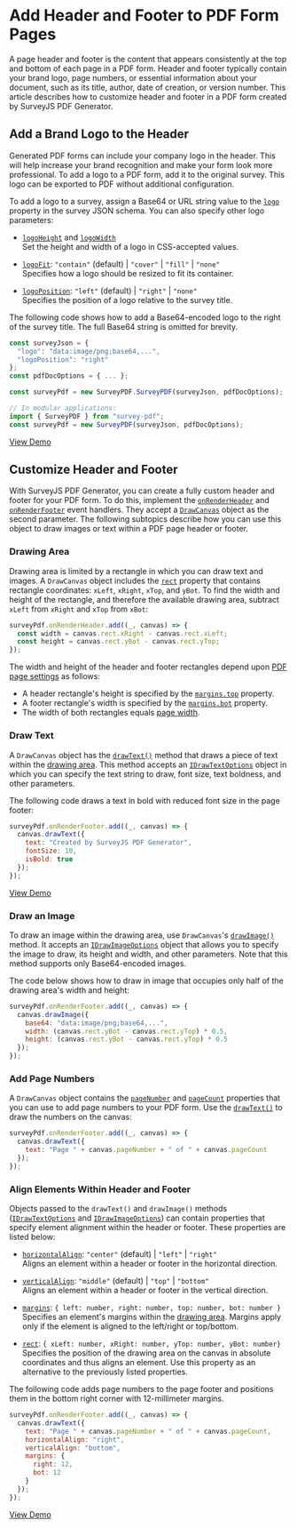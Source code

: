 # Add Header and Footer to PDF Form Pages

A page header and footer is the content that appears consistently at the top and bottom of each page in a PDF form. Header and footer typically contain your brand logo, page numbers, or essential information about your document, such as its title, author, date of creation, or version number. This article describes how to customize header and footer in a PDF form created by SurveyJS PDF Generator.

## Add a Brand Logo to the Header

Generated PDF forms can include your company logo in the header. This will help increase your brand recognition and make your form look more professional. To add a logo to a PDF form, add it to the original survey. This logo can be exported to PDF without additional configuration.

To add a logo to a survey, assign a Base64 or URL string value to the [`logo`](https://surveyjs.io/form-library/documentation/api-reference/survey-data-model#logo) property in the survey JSON schema. You can also specify other logo parameters:

- [`logoHeight`](https://surveyjs.io/form-library/documentation/api-reference/survey-data-model#logoHeight) and [`logoWidth`](https://surveyjs.io/form-library/documentation/api-reference/survey-data-model#logoWidth)          
Set the height and width of a logo in CSS-accepted values.

- [`logoFit`](https://surveyjs.io/form-library/documentation/api-reference/survey-data-model#logoFit): `"contain"` (default) | `"cover"` | `"fill"` | `"none"`          
Specifies how a logo should be resized to fit its container.

- [`logoPosition`](https://surveyjs.io/form-library/documentation/api-reference/survey-data-model#logoPosition): `"left"` (default) | `"right"` | `"none"`           
Specifies the position of a logo relative to the survey title.

The following code shows how to add a Base64-encoded logo to the right of the survey title. The full Base64 string is omitted for brevity.

```js
const surveyJson = {
  "logo": "data:image/png;base64,...",
  "logoPosition": "right"
};
const pdfDocOptions = { ... };

const surveyPdf = new SurveyPDF.SurveyPDF(surveyJson, pdfDocOptions);

// In modular applications:
import { SurveyPDF } from "survey-pdf";
const surveyPdf = new SurveyPDF(surveyJson, pdfDocOptions);
```

[View Demo](/pdf-generator/examples/customize-header-and-footer-of-pdf-form/ (linkStyle))

## Customize Header and Footer

With SurveyJS PDF Generator, you can create a fully custom header and footer for your PDF form. To do this, implement the [`onRenderHeader`](https://surveyjs.io/pdf-generator/documentation/api-reference/surveypdf#onRenderHeader) and [`onRenderFooter`](https://surveyjs.io/pdf-generator/documentation/api-reference/surveypdf#onRenderFooter) event handlers. They accept a [`DrawCanvas`](https://surveyjs.io/pdf-generator/documentation/api-reference/drawcanvas) object as the second parameter. The following subtopics describe how you can use this object to draw images or text within a PDF page header or footer.

### Drawing Area

Drawing area is limited by a rectangle in which you can draw text and images. A `DrawCanvas` object includes the [`rect`](https://surveyjs.io/pdf-generator/documentation/api-reference/drawcanvas#rect) property that contains rectangle coordinates: `xLeft`, `xRight`, `xTop`, and `yBot`. To find the width and height of the rectangle, and therefore the available drawing area, subtract `xLeft` from `xRight` and `xTop` from `xBot`:

```js
surveyPdf.onRenderHeader.add((_, canvas) => {
  const width = canvas.rect.xRight - canvas.rect.xLeft;
  const height = canvas.rect.yBot - canvas.rect.yTop;
});
```

The width and height of the header and footer rectangles depend upon [PDF page settings](/pdf-generator/documentation/pdf-document-settings#page-settings) as follows:

- A header rectangle's height is specified by the [`margins.top`](https://surveyjs.io/pdf-generator/documentation/api-reference/idocoptions#margins) property.
- A footer rectangle's width is specified by the [`margins.bot`](https://surveyjs.io/pdf-generator/documentation/api-reference/idocoptions#margins) property.
- The width of both rectangles equals [page width](/pdf-generator/documentation/pdf-document-settings#page-size).

### Draw Text

A `DrawCanvas` object has the [`drawText()`](https://surveyjs.io/pdf-generator/documentation/api-reference/drawcanvas#drawText) method that draws a piece of text within the [drawing area](#drawing-area). This method accepts an [`IDrawTextOptions`](https://surveyjs.io/pdf-generator/documentation/api-reference/idrawtextoptions) object in which you can specify the text string to draw, font size, text boldness, and other parameters.

The following code draws a text in bold with reduced font size in the page footer:

```js
surveyPdf.onRenderFooter.add((_, canvas) => {
  canvas.drawText({
    text: "Created by SurveyJS PDF Generator",
    fontSize: 10,
    isBold: true
  });
});
```

[View Demo](/pdf-generator/examples/customize-header-and-footer-of-pdf-form/ (linkStyle))

### Draw an Image

To draw an image within the drawing area, use `DrawCanvas`'s [`drawImage()`](https://surveyjs.io/pdf-generator/documentation/api-reference/drawcanvas#drawImage) method. It accepts an [`IDrawImageOptions`](https://surveyjs.io/pdf-generator/documentation/api-reference/idrawimageoptions) object that allows you to specify the image to draw, its height and width, and other parameters. Note that this method supports only Base64-encoded images.

The code below shows how to draw in image that occupies only half of the drawing area's width and height:

```js
surveyPdf.onRenderFooter.add((_, canvas) => {
  canvas.drawImage({
    base64: "data:image/png;base64,...",
    width: (canvas.rect.yBot - canvas.rect.yTop) * 0.5,
    height: (canvas.rect.yBot - canvas.rect.yTop) * 0.5
  });
});
```

### Add Page Numbers

A `DrawCanvas` object contains the [`pageNumber`](https://surveyjs.io/pdf-generator/documentation/api-reference/drawcanvas#pageNumber) and [`pageCount`](https://surveyjs.io/pdf-generator/documentation/api-reference/drawcanvas#pageCount) properties that you can use to add page numbers to your PDF form. Use the [`drawText()`](https://surveyjs.io/pdf-generator/documentation/api-reference/drawcanvas#drawText) to draw the numbers on the canvas:

```js
surveyPdf.onRenderFooter.add((_, canvas) => {
  canvas.drawText({
    text: "Page " + canvas.pageNumber + " of " + canvas.pageCount
  });
});
```

### Align Elements Within Header and Footer

Objects passed to the `drawText()` and `drawImage()` methods ([`IDrawTextOptions`](/pdf-generator/documentation/api-reference/idrawtextoptions) and [`IDrawImageOptions`](/pdf-generator/documentation/api-reference/idrawimageoptions)) can contain properties that specify element alignment within the header or footer. These properties are listed below:

- [`horizontalAlign`](/pdf-generator/documentation/api-reference/idrawtextoptions#horizontalAlign): `"center"` (default) | `"left"` | `"right"`    
Aligns an element within a header or footer in the horizontal direction.

- [`verticalAlign`](/pdf-generator/documentation/api-reference/idrawtextoptions#verticalAlign): `"middle"` (default) | `"top"` | `"bottom"`    
Aligns an element within a header or footer in the vertical direction.

- [`margins`](/pdf-generator/documentation/api-reference/idrawtextoptions#margins): `{ left: number, right: number, top: number, bot: number }`    
Specifies an element's margins within the [drawing area](#drawing-area). Margins apply only if the element is aligned to the left/right or top/bottom.

- [`rect`](/pdf-generator/documentation/api-reference/idrawtextoptions#rect): `{ xLeft: number, xRight: number, yTop: number, yBot: number}`    
Specifies the position of the drawing area on the canvas in absolute coordinates and thus aligns an element. Use this property as an alternative to the previously listed properties.

The following code adds page numbers to the page footer and positions them in the bottom right corner with 12-millimeter margins.

```js
surveyPdf.onRenderFooter.add((_, canvas) => {
  canvas.drawText({
    text: "Page " + canvas.pageNumber + " of " + canvas.pageCount,
    horizontalAlign: "right",
    verticalAlign: "bottom",
    margins: {
      right: 12,
      bot: 12
    }
  });
});
```

[View Demo](/pdf-generator/examples/customize-header-and-footer-of-pdf-form/ (linkStyle))
